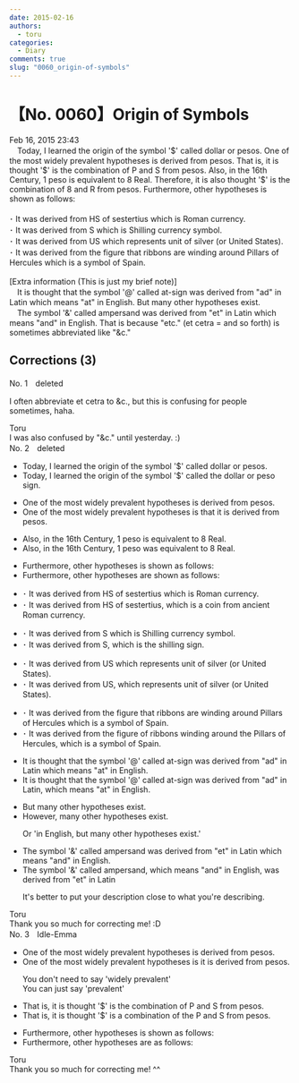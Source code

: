 ```yaml
---
date: 2015-02-16
authors:
  - toru
categories:
  - Diary
comments: true
slug: "0060_origin-of-symbols"
---
```


# 【No. 0060】Origin of Symbols
<div class="date">Feb 16, 2015 23:43</div>
<div id="post"><div id="body_show_ori">
　Today, I learned the origin of the symbol '$' called dollar or pesos. One of the most widely prevalent hypotheses is derived from pesos. That is, it is thought '$' is the combination of P and S from pesos. Also, in the 16th Century, 1 peso is equivalent to 8 Real. Therefore, it is also thought '$' is the combination of 8 and R from pesos. Furthermore, other hypotheses is shown as follows:<br/><br/>･ It was derived from HS of sestertius which is Roman currency.<br/>･ It was derived from S which is Shilling currency symbol.<br/>･ It was derived from US which represents unit of silver (or United States).<br/>･ It was derived from the figure that ribbons are winding around Pillars of Hercules which is a symbol of Spain.<br/><br/>[Extra information (This is just my brief note)]<br/>　It is thought that the symbol '@' called at-sign was derived from "ad" in Latin which means "at" in English. But many other hypotheses exist.<br/>　The symbol '&amp;' called ampersand was derived from "et" in Latin which means "and" in English. That is because "etc." (et cetra = and so forth) is sometimes abbreviated like "&amp;c."
</div></div>

<!-- more -->


## Corrections (3)
<div id="block"><div class="first_name"> No. 1　<span class="just_name">deleted</span></div><div id="block2">
<p class="comment_small">
 I often abbreviate et cetra to &amp;c., but this is confusing for people sometimes, haha.
</p>

</div><div class="name"><span class="just_name">Toru</span><br>
I was also confused by "&amp;c." until yesterday. :)
</div>
</div>
<div id="block"><div class="first_name"> No. 2　<span class="just_name">deleted</span></div><div id="block2">
<ul class="correction_field">
<li class="incorrect">Today, I learned the origin of the symbol '$' called dollar or pesos.</li>
<li class="corrected correct">
Today, I learned the origin of the symbol '$' called the dollar or peso sign.
</li>
</ul>
<ul class="correction_field">
<li class="incorrect">One of the most widely prevalent hypotheses is derived from pesos.</li>
<li class="corrected correct">
One of the most widely prevalent hypotheses is that it is derived from pesos.
</li>
</ul>
<ul class="correction_field">
<li class="incorrect">Also, in the 16th Century, 1 peso is equivalent to 8 Real.</li>
<li class="corrected correct">
Also, in the 16th Century, 1 peso was equivalent to 8 Real.
</li>
</ul>
<ul class="correction_field">
<li class="incorrect">Furthermore, other hypotheses is shown as follows:</li>
<li class="corrected correct">
Furthermore, other hypotheses are shown as follows:
</li>
</ul>
<ul class="correction_field">
<li class="incorrect">･ It was derived from HS of sestertius which is Roman currency.</li>
<li class="corrected correct">
･ It was derived from HS of sestertius, which is a coin from ancient Roman currency.
</li>
</ul>
<ul class="correction_field">
<li class="incorrect">･ It was derived from S which is Shilling currency symbol.</li>
<li class="corrected correct">
･ It was derived from S, which is the shilling sign.
</li>
</ul>
<ul class="correction_field">
<li class="incorrect">･ It was derived from US which represents unit of silver (or United States).</li>
<li class="corrected correct">
･ It was derived from US, which represents unit of silver (or United States).
</li>
</ul>
<ul class="correction_field">
<li class="incorrect">･ It was derived from the figure that ribbons are winding around Pillars of Hercules which is a symbol of Spain.</li>
<li class="corrected correct">
･ It was derived from the figure of ribbons winding around the Pillars of Hercules, which is a symbol of Spain.
</li>
</ul>
<ul class="correction_field">
<li class="incorrect">It is thought that the symbol '@' called at-sign was derived from "ad" in Latin which means "at" in English.</li>
<li class="corrected correct">
It is thought that the symbol '@' called at-sign was derived from "ad" in Latin, which means "at" in English.
</li>
</ul>
<ul class="correction_field">
<li class="incorrect">But many other hypotheses exist.</li>
<li class="corrected correct">
However, many other hypotheses exist.
<p class="correction_comment">Or 'in English, but many other hypotheses exist.'</p>
</li>
</ul>
<ul class="correction_field">
<li class="incorrect">The symbol '&amp;' called ampersand was derived from "et" in Latin which means "and" in English.</li>
<li class="corrected correct">
The symbol '&amp;' called ampersand, which means "and" in English, was derived from "et" in Latin 
<p class="correction_comment">It's better to put your description close to what you're describing.</p>
</li>
</ul>
</div><div class="name"><span class="just_name">Toru</span><br>
Thank you so much for correcting me! :D
</div>
</div>
<div id="block"><div class="first_name"> No. 3　<span class="just_name">Idle-Emma</span></div><div id="block2">
<ul class="correction_field">
<li class="incorrect">One of the most widely prevalent hypotheses is derived from pesos.</li>
<li class="corrected correct">
One of the most <span class="f_gray"><span class="sline">widely</span></span> prevalent hypotheses is <span class="f_blue">it is </span>derived from pesos.
<p class="correction_comment">You don't need to say 'widely prevalent'<br/>You can just say 'prevalent'</p>
</li>
</ul>
<ul class="correction_field">
<li class="incorrect">That is, it is thought '$' is the combination of P and S from pesos.</li>
<li class="corrected correct">
That is, it is thought '$' is <span class="f_blue">a</span> combination of <span class="f_blue">the </span>P and S from pesos.
</li>
</ul>
<ul class="correction_field">
<li class="incorrect">Furthermore, other hypotheses is shown as follows:</li>
<li class="corrected correct">
Furthermore, other hypotheses <span class="f_blue">are</span> as follows:
</li>
</ul>
</div><div class="name"><span class="just_name">Toru</span><br>
Thank you so much for correcting me! ^^
</div>
</div>
